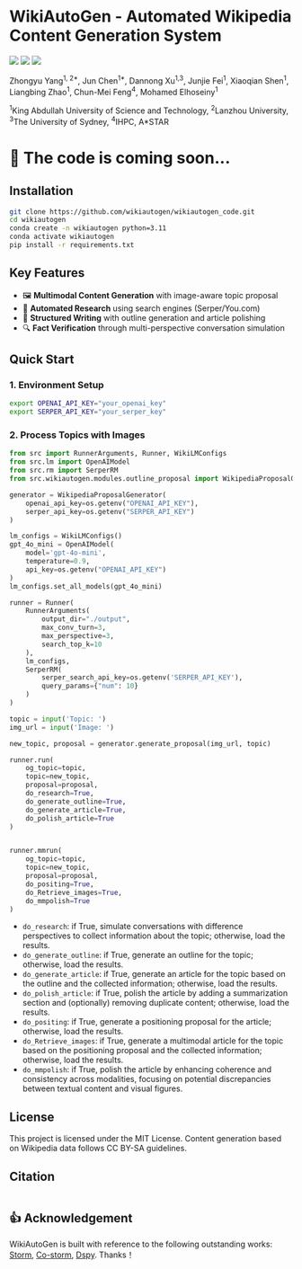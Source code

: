 # WikiAutoGen - Automated Wikipedia Content Generation System
<a href='https://wikiautogen.github.io/'><img src='https://img.shields.io/badge/Project-Page-Green'></a> <a href='https://arxiv.org/abs/'><img src='https://img.shields.io/badge/Paper-Arxiv-red'></a> 
<a href='https://wikiautogen.github.io/WikiAutoGen/'><img src='https://img.shields.io/badge/Paper-Example-blue'></a> 

Zhongyu Yang<sup>1, 2*</sup>, Jun Chen<sup>1*</sup>, Dannong Xu<sup>1,3</sup>, Junjie Fei<sup>1</sup>, Xiaoqian Shen<sup>1</sup>, Liangbing Zhao<sup>1</sup>, Chun-Mei Feng<sup>4</sup>, Mohamed Elhoseiny<sup>1</sup>

<sup>1</sup>King Abdullah University of Science and Technology, 
<sup>2</sup>Lanzhou University, 
<sup>3</sup>The University of Sydney, 
<sup>4</sup>IHPC, A*STAR

# 👀 The code is coming soon...

## Installation

```bash
git clone https://github.com/wikiautogen/wikiautogen_code.git
cd wikiautogen
conda create -n wikiautogen python=3.11
conda activate wikiautogen
pip install -r requirements.txt
```

## Key Features
- 🖼️ **Multimodal Content Generation** with image-aware topic proposal
- 🤖 **Automated Research** using search engines (Serper/You.com)
- 📝 **Structured Writing** with outline generation and article polishing
- 🔍 **Fact Verification** through multi-perspective conversation simulation

## Quick Start

### 1. Environment Setup
```bash
export OPENAI_API_KEY="your_openai_key"
export SERPER_API_KEY="your_serper_key"
```

### 2. Process Topics with Images
```python
from src import RunnerArguments, Runner, WikiLMConfigs
from src.lm import OpenAIModel
from src.rm import SerperRM
from src.wikiautogen.modules.outline_proposal import WikipediaProposalGenerator

generator = WikipediaProposalGenerator(
    openai_api_key=os.getenv("OPENAI_API_KEY"),
    serper_api_key=os.getenv("SERPER_API_KEY")
)

lm_configs = WikiLMConfigs()
gpt_4o_mini = OpenAIModel(
    model='gpt-4o-mini',
    temperature=0.9,
    api_key=os.getenv("OPENAI_API_KEY")
)
lm_configs.set_all_models(gpt_4o_mini)

runner = Runner(
    RunnerArguments(
        output_dir="./output",
        max_conv_turn=3,
        max_perspective=3,
        search_top_k=10
    ),
    lm_configs,
    SerperRM(
        serper_search_api_key=os.getenv('SERPER_API_KEY'),
        query_params={"num": 10}
    )
)

topic = input('Topic: ')
img_url = input('Image: ')

new_topic, proposal = generator.generate_proposal(img_url, topic)

runner.run(
    og_topic=topic,
    topic=new_topic,
    proposal=proposal,
    do_research=True,
    do_generate_outline=True,
    do_generate_article=True,
    do_polish_article=True
)


runner.mmrun(
    og_topic=topic,
    topic=new_topic,
    proposal=proposal,
    do_positing=True,
    do_Retrieve_images=True,
    do_mmpolish=True
)


```

- `do_research`: if True, simulate conversations with difference perspectives to collect information about the topic; otherwise, load the results.
- `do_generate_outline`: if True, generate an outline for the topic; otherwise, load the results.
- `do_generate_article`: if True, generate an article for the topic based on the outline and the collected information; otherwise, load the results.
- `do_polish_article`: if True, polish the article by adding a summarization section and (optionally) removing duplicate content; otherwise, load the results.
- `do_positing`: if True, generate a positioning proposal for the article; otherwise, load the results.
- `do_Retrieve_images`: if True, generate a multimodal article for the topic based on the positioning proposal and the collected information; otherwise, load the results.
- `do_mmpolish`: if True, polish the article by enhancing coherence and consistency across modalities, focusing on potential discrepancies between textual content and visual figures. 



## License
This project is licensed under the MIT License. Content generation based on Wikipedia data follows CC BY-SA guidelines.

## Citation
```bibtex

```

## 👍 Acknowledgement
WikiAutoGen is built with reference to the following outstanding works: [Storm](https://github.com/stanford-oval/storm), [Co-storm](https://github.com/stanford-oval/storm), [Dspy](https://github.com/stanfordnlp/dspy).
Thanks！
